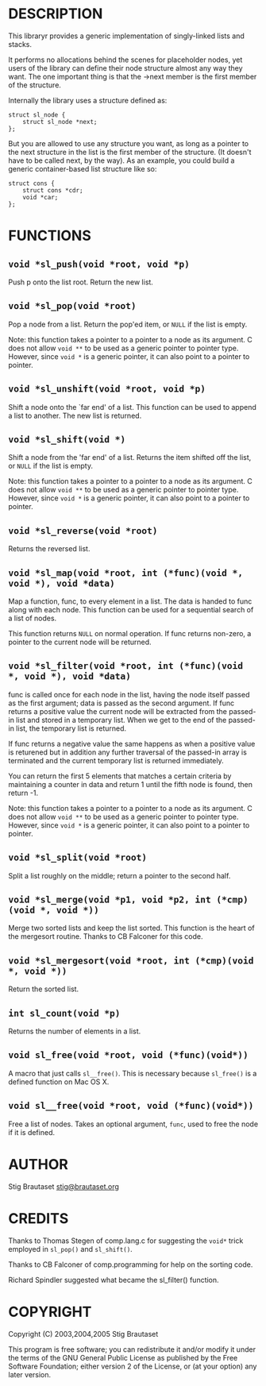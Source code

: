 

# DESCRIPTION #

This libraryr provides a generic implementation of singly-linked lists and stacks.

It performs no allocations behind the scenes for placeholder nodes, yet users of the library can define their node structure almost any way they want. The one important thing is that the ->next member is the first member of the structure.

Internally the library uses a structure defined as:

```
struct sl_node {
    struct sl_node *next;
};
```

But you are allowed to use any structure you want, as long as a pointer to the next structure in the list is the first member of the structure. (It doesn't have to be called next, by the way). As an example, you could build a generic container-based list structure like so:

```
struct cons {
    struct cons *cdr;
    void *car;
};
```

# FUNCTIONS #

## `void *sl_push(void *root, void *p)` ##
Push p onto the list root. Return the new list.

## `void *sl_pop(void *root)` ##
Pop a node from a list. Return the pop'ed item, or `NULL` if the list is empty.

Note: this function takes a pointer to a pointer to a node as its argument. C does not allow `void **` to be used as a generic pointer to pointer type. However, since `void *` is a generic pointer, it can also point to a pointer to pointer.

## `void *sl_unshift(void *root, void *p)` ##
Shift a node onto the `far end' of a list. This function can be used to append a list to another. The new list is returned.

## `void *sl_shift(void *)` ##
Shift a node from the 'far end' of a list. Returns the item shifted off the list, or `NULL` if the list is empty.

Note: this function takes a pointer to a pointer to a node as its argument. C does not allow `void **` to be used as a generic pointer to pointer type. However, since `void *` is a generic pointer, it can also point to a pointer to pointer.

## `void *sl_reverse(void *root)` ##
Returns the reversed list.

## `void *sl_map(void *root, int (*func)(void *, void *), void *data)` ##
Map a function, func, to every element in a list. The data is handed to func along with each node. This function can be used for a sequential search of a list of nodes.

This function returns `NULL` on normal operation. If func returns non-zero, a pointer to the current node will be returned.

## `void *sl_filter(void *root, int (*func)(void *, void *), void *data)` ##
func is called once for each node in the list, having the node itself passed as the first argument; data is passed as the second argument. If func returns a positive value the current node will be extracted from the passed-in list and stored in a temporary list. When we get to the end of the passed-in list, the temporary list is returned.

If func returns a negative value the same happens as when a positive value is returened but in addition any further traversal of the passed-in array is terminated and the current temporary list is returned immediately.

You can return the first 5 elements that matches a certain criteria by maintaining a counter in data and return 1 until the fifth node is found, then return -1.

Note: this function takes a pointer to a pointer to a node as its argument. C does not allow `void **` to be used as a generic pointer to pointer type. However, since `void *` is a generic pointer, it can also point to a pointer to pointer.

## `void *sl_split(void *root)` ##
Split a list roughly on the middle; return a pointer to the second half.

## `void *sl_merge(void *p1, void *p2, int (*cmp)(void *, void *))` ##
Merge two sorted lists and keep the list sorted. This function is the heart of the mergesort routine. Thanks to CB Falconer for this code.

## `void *sl_mergesort(void *root, int (*cmp)(void *, void *))` ##
Return the sorted list.

## `int sl_count(void *p)` ##
Returns the number of elements in a list.

## `void sl_free(void *root, void (*func)(void*))` ##
A macro that just calls `sl__free()`. This is necessary because `sl_free()` is a defined function on Mac OS X.

## `void sl__free(void *root, void (*func)(void*))` ##
Free a list of nodes. Takes an optional argument, `func`, used to free the node if it is defined.

# AUTHOR #

Stig Brautaset <stig@brautaset.org>

# CREDITS #

Thanks to Thomas Stegen of comp.lang.c for suggesting the `void*` trick employed in `sl_pop()` and `sl_shift()`.

Thanks to CB Falconer of comp.programming for help on the sorting code.

Richard Spindler suggested what became the sl\_filter() function.

# COPYRIGHT #

Copyright (C) 2003,2004,2005 Stig Brautaset

This program is free software; you can redistribute it and/or modify it under the terms of the GNU General Public License as published by the Free Software Foundation; either version 2 of the License, or (at your option) any later version.